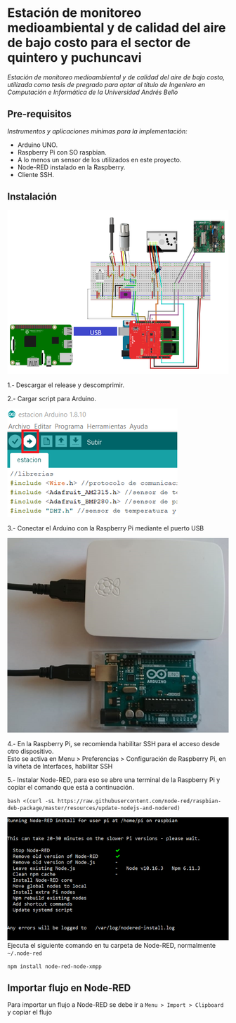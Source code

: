# Estación de monitoreo medioambiental y de calidad del aire de bajo costo para el sector de quintero y puchuncavi
_Estación de monitoreo medioambiental y de calidad del aire de bajo costo, utilizada como tesis de pregrado para optar al título de Ingeniero en Computación e Informática de la Universidad Andrés Bello_

## Pre-requisitos
_Instrumentos y aplicaciones mínimas para la implementación:_
- Arduino UNO.
- Raspberry Pi con SO raspbian.
- A lo menos un sensor de los utilizados en este proyecto.
- Node-RED instalado en la Raspberry.
- Cliente SSH.

## Instalación
![Sketch del hardware](Documentacion/imagenes/SKETCH.png)

1.- Descargar el release y descomprimir.  
  
2.- Cargar script para Arduino.  
  
![Cargar script para Arduino.](Documentacion/imagenes/SubirScript.png)
  
3.- Conectar el Arduino con la Raspberry Pi mediante el puerto USB
  
![](Documentacion/imagenes/Usb.png)

4.- En la Raspberry Pi, se recomienda habilitar SSH para el acceso desde otro dispositivo.  
Esto se activa en Menu > Preferencias > Configuración de Raspberry Pi, en la viñeta de Interfaces, habilitar SSH  

5.- Instalar Node-RED, para eso se abre una terminal de la Raspberry Pi y copiar el comando que está a continuación.
```
bash <(curl -sL https://raw.githubusercontent.com/node-red/raspbian-deb-package/master/resources/update-nodejs-and-nodered)
```

![](Documentacion/imagenes/raspiInstallBash.png)
Ejecuta el siguiente comando en tu carpeta de Node-RED, normalmente `~/.node-red`
```
npm install node-red-node-xmpp
```
## Importar flujo en Node-RED
Para importar un flujo a Node-RED se debe ir a `Menu > Import > Clipboard`
y copiar el flujo

